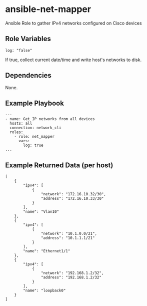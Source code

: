 # ansible-net-mapper
Ansible Role to gather IPv4 networks configured on Cisco devices

## Role Variables

    log: "false"

If true, collect current date/time and write host's networks to disk.
## Dependencies
None.
## Example Playbook
```
---
- name: Get IP networks from all devices
  hosts: all
  connection: network_cli
  roles:
    - role: net_mapper
      vars:
        log: true
...
```
## Example Returned Data (per host)
```
[
    {
        "ipv4": [
            {
                "network": "172.16.10.32/30",
                "address": "172.16.10.33/30"
            }
        ],
        "name": "Vlan10"
    },
    {
        "ipv4": [
            {
                "network": "10.1.0.0/21",
                "address": "10.1.1.1/21"
            }
        ],
        "name": "Ethernet1/1"
    },
    {
        "ipv4": [
            {
                "network": "192.168.1.2/32",
                "address": "192.168.1.2/32"
            }
        ],
        "name": "loopback0"
    }
]
```
